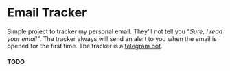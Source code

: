 Email Tracker
=============

Simple project to tracker my personal email. They'll not tell you *"Sure, I read your email"*. The tracker always will send an alert to you when the email is opened for the first time. The tracker is a [telegram bot](https://core.telegram.org/bots).



#### TODO
